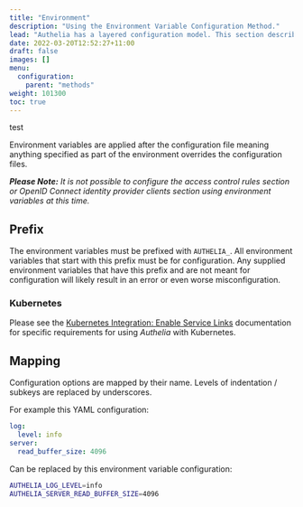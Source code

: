 ```yaml
---
title: "Environment"
description: "Using the Environment Variable Configuration Method."
lead: "Authelia has a layered configuration model. This section describes how to implement the environment configuration."
date: 2022-03-20T12:52:27+11:00
draft: false
images: []
menu:
  configuration:
    parent: "methods"
weight: 101300
toc: true
---
```


test

Environment variables are applied after the configuration file meaning anything specified as part of the environment
overrides the configuration files.

*__Please Note:__ It is not possible to configure the access control rules section or OpenID Connect identity provider
clients section using environment variables at this time.*

## Prefix

The environment variables must be prefixed with `AUTHELIA_`. All environment variables that start with this prefix must
be for configuration. Any supplied environment variables that have this prefix and are not meant for configuration will
likely result in an error or even worse misconfiguration.

### Kubernetes

Please see the
[Kubernetes Integration: Enable Service Links](../../integration/kubernetes/introduction/index.md#enable-service-links)
documentation for specific requirements for using *Authelia* with Kubernetes.

## Mapping

Configuration options are mapped by their name. Levels of indentation / subkeys are replaced by underscores.

For example this YAML configuration:

```yaml
log:
  level: info
server:
  read_buffer_size: 4096
```

Can be replaced by this environment variable configuration:

```bash
AUTHELIA_LOG_LEVEL=info
AUTHELIA_SERVER_READ_BUFFER_SIZE=4096
```

